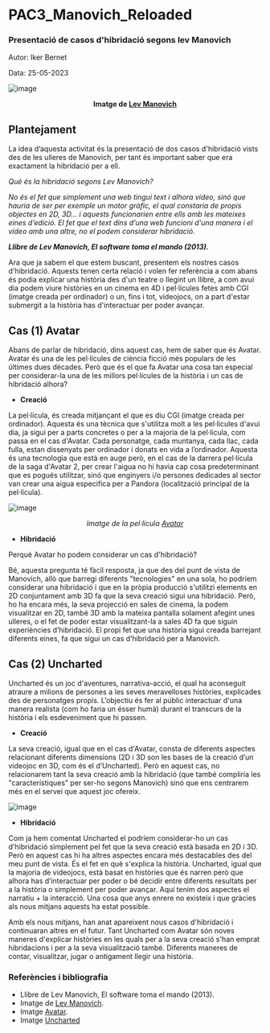 # PAC3_Manovich_Reloaded
### Presentació de casos d'hibridació segons lev Manovich
Autor: Iker Bernet

Data: 25-05-2023

![image](https://github.com/IkerBernet/PAC3_Manovich_Reloaded/assets/132346580/df1b0377-4d6c-492b-ac6a-e5b19d6385f0)
**<center>Imatge de [Lev Manovich](https://es.wikipedia.org/wiki/Lev_Manovich#/media/Archivo:Lev_Manovich_%E2%80%94_How_to_analyze_culture_using_social_networks.jpg)</center>**

## Plantejament

La idea d’aquesta activitat és la presentació de dos casos d'hibridació vists des de les ulleres de Manovich, per tant és important saber que era exactament la hibridació per a ell.

*Què és la hibridació segons Lev Manovich?*

*No és el fet que simplement una web tingui text i alhora vídeo, sinó que hauria de ser per exemple un motor gràfic, el qual constaria de propis objectes en 2D, 3D... i aquests funcionarien entre ells amb les mateixes eines d’edició. El fet que el text dins d’una web funcioni d'una manera i el vídeo amb una altre, no el podem considerar hibridació.*

***Llibre de Lev Manovich, El software toma el mando (2013).***

Ara que ja sabem el que estem buscant, presentem els nostres casos d'hibridació. Aquests tenen certa relació i volen fer referència a com abans és podia explicar una història des d'un teatre o llegint un llibre, a com avui dia podem viure històries en un cinema en  4D i pel·lícules fetes amb CGI (imatge creada per ordinador) o un, fins i tot, videojocs, on a part d'estar submergit a la història has d'interactuar per poder avançar.
## Cas (1) Avatar
Abans de parlar de hibridació, dins aquest cas, hem de saber que és Avatar. Avatar és una de les pel·lícules de ciència ficció més populars de les últimes dues dècades. Però que és el que fa Avatar una cosa tan especial per considerar-la una de les millors pel·lícules de la història i un cas de hibridació alhora?
- **Creació**

La pel·lícula, és creada mitjançant el que es diu CGI (imatge creada per ordinador). Aquesta és una tècnica que s'utilitza molt a les pel·lícules d'avui dia, ja sigui per a parts concretes o per a la majoria de la pel·lícula, com passa en el cas d'Avatar. Cada personatge, cada muntanya, cada llac, cada fulla, estan dissenyats per ordinador i donats en vida a l’ordinador. Aquesta és una tecnologia que està en auge però, en el cas de la darrera pel·lícula de la saga d'Avatar 2, per crear l'aigua no hi havia cap cosa predeterminant que es pogués utilitzar, sinó que enginyers i/o persones dedicades al sector van crear una aigua especifica per a Pandora (localització principal de la pel·lícula).

![image](https://i.blogs.es/884d13/avatar-2/1366_2000.jpeg)
*<center>Imatge de la pel·lícula [Avatar](https://i.blogs.es/884d13/avatar-2/1366_2000.jpeg)</center>*

- **Hibridació**

Perquè Avatar ho podem considerar un cas d'hibridació?

Bé, aquesta pregunta té fàcil resposta, ja que des del punt de vista de Manovich, allò que barregi diferents "tecnologies" en una sola, ho podríem considerar una hibridació i que en la pròpia producció s'utilitzi elements en 2D conjuntament amb 3D fa que la seva creació sigui una hibridació. Però, ho ha encara més, la seva projecció en sales de cinema, la podem visualitzar en 2D, també 3D amb la mateixa pantalla solament afegint unes ulleres, o el fet de poder estar visualitzant-la a sales 4D fa que siguin experiències d’hibridació. El propi fet que una història sigui creada barrejant diferents eines, fa que sigui un cas d’hibridació per a Manovich.
## Cas (2) Uncharted
Uncharted és un joc d'aventures, narrativa-acció, el qual ha aconseguit atraure a milions de persones a les seves meravelloses històries, explicades des de personatges propis. L’objectiu és fer al públic interactuar d'una manera realista (com ho faria un ésser humà) durant el transcurs de la història i els esdeveniment que hi passen.
- **Creació**

La seva creació, igual que en el cas d'Avatar, consta de diferents aspectes relacionant diferents dimensions (2D i 3D son les bases de la creació d’un videojoc en 3D, com és el d’Uncharted). Però en aquest cas, no relacionarem tant la seva creació amb la hibridació (que també compliria les "característiques" per ser-ho segons Manovich) sinó que ens centrarem més en el servei que aquest joc ofereix.

![image](https://blog.es.playstation.com/tachyon/sites/14/2021/12/92ec4208ce7b643bbca8081e7805502a9fe7b268-scaled.jpg?resize=1088%2C612&crop_strategy=smart)

- **Hibridació**

Com ja hem comentat Uncharted el podríem considerar-ho un cas d'hibridació simplement pel fet que la seva creació està basada en 2D i 3D. Però en aquest cas hi ha altres aspectes encara més destacables des del meu punt de vista. És el fet en què s'explica la història. Uncharted, igual que la majoria de videojocs, està basat en històries que és narren però que alhora has d’interactuar per poder o bé decidir entre diferents resultats per a la història o simplement per poder avançar. Aquí tenim dos aspectes el narratiu + la interacció. Una cosa que anys enrere no existeix i que gràcies als nous mitjans aquests ha estat possible.

Amb els nous mitjans, han anat apareixent nous casos d'hibridació i continuaran altres en el futur. Tant Uncharted com Avatar són noves maneres d'explicar històries en les quals per a la seva creació s'han emprat hibridacions i per a la seva visualització també. Diferents maneres de contar, visualitzar, jugar o antigament llegir una història.

### Referències i bibliografia
- Llibre de Lev Manovich, El software toma el mando (2013).
- Imatge de [Lev Manovich](https://es.wikipedia.org/wiki/Lev_Manovich#/media/Archivo:Lev_Manovich_%E2%80%94_How_to_analyze_culture_using_social_networks.jpg).
- Imatge [Avatar](https://i.blogs.es/884d13/avatar-2/1366_2000.jpeg).
- Imatge [Uncharted](https://blog.es.playstation.com/tachyon/sites/14/2021/12/92ec4208ce7b643bbca8081e7805502a9fe7b268-scaled.jpg?resize=1088%2C612&crop_strategy=smart)
